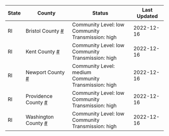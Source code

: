 State | County | Status | Last Updated
--- | --- | --- | --- 
RI | Bristol County <a href="#bristol_county">#</a> | <a name="bristol_county"></a>Community Level: low<br/>Community Transmission: high | 2022-12-16
RI | Kent County <a href="#kent_county">#</a> | <a name="kent_county"></a>Community Level: low<br/>Community Transmission: high | 2022-12-16
RI | Newport County <a href="#newport_county">#</a> | <a name="newport_county"></a>Community Level: medium<br/>Community Transmission: high | 2022-12-16
RI | Providence County <a href="#providence_county">#</a> | <a name="providence_county"></a>Community Level: low<br/>Community Transmission: high | 2022-12-16
RI | Washington County <a href="#washington_county">#</a> | <a name="washington_county"></a>Community Level: low<br/>Community Transmission: high | 2022-12-16
